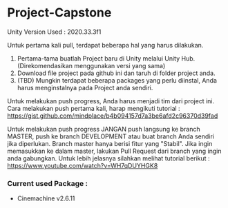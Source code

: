 # Project-Capstone

Unity Version Used : 2020.33.3f1

Untuk pertama kali pull, terdapat beberapa hal yang harus dilakukan.
1. Pertama-tama buatlah Project baru di Unity melalui Unity Hub. (Direkomendasikan menggunakan versi yang sama)
2. Download file project pada github ini dan taruh di folder project anda.
3. (TBD) Mungkin terdapat beberapa packages yang perlu diinstal, Anda harus menginstalnya pada Project anda sendiri.

Untuk melakukan push progress, Anda harus menjadi tim dari project ini.
Cara melakukan push pertama kali, harap mengikuti tutorial : https://gist.github.com/mindplace/b4b094157d7a3be6afd2c96370d39fad

Untuk melakukan push progress JANGAN push langsung ke branch MASTER, push ke branch DEVELOPMENT atau buat branch Anda sendiri jika diperlukan.
Branch master hanya berisi fitur yang "Stabil".
Jika ingin memasukkan ke dalam master, lakukan Pull Request dari branch yang ingin anda gabungkan.
Untuk lebih jelasnya silahkan melihat tutorial berikut : https://www.youtube.com/watch?v=WH7qDUYHGK8

### Current used Package :
- Cinemachine v2.6.11
